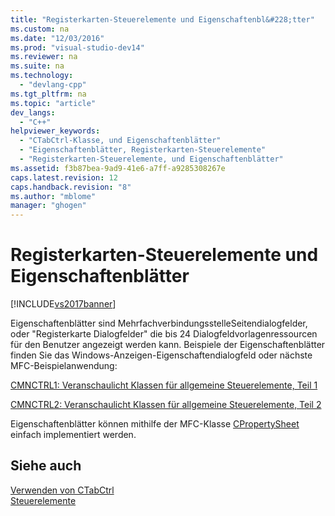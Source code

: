 ```yaml
---
title: "Registerkarten-Steuerelemente und Eigenschaftenbl&#228;tter"
ms.custom: na
ms.date: "12/03/2016"
ms.prod: "visual-studio-dev14"
ms.reviewer: na
ms.suite: na
ms.technology: 
  - "devlang-cpp"
ms.tgt_pltfrm: na
ms.topic: "article"
dev_langs: 
  - "C++"
helpviewer_keywords: 
  - "CTabCtrl-Klasse, und Eigenschaftenblätter"
  - "Eigenschaftenblätter, Registerkarten-Steuerelemente"
  - "Registerkarten-Steuerelemente, und Eigenschaftenblätter"
ms.assetid: f3b87bea-9ad9-41e6-a7ff-a9285308267e
caps.latest.revision: 12
caps.handback.revision: "8"
ms.author: "mblome"
manager: "ghogen"
---
```

# Registerkarten-Steuerelemente und Eigenschaftenbl&#228;tter
[!INCLUDE[vs2017banner](../assembler/inline/includes/vs2017banner.md)]

Eigenschaftenblätter sind MehrfachverbindungsstelleSeitendialogfelder, oder "Registerkarte Dialogfelder" die bis 24 Dialogfeldvorlagenressourcen für den Benutzer angezeigt werden kann.  Beispiele der Eigenschaftenblätter finden Sie das Windows\-Anzeigen\-Eigenschaftendialogfeld oder nächste MFC\-Beispielanwendung:  
  
 [CMNCTRL1: Veranschaulicht Klassen für allgemeine Steuerelemente, Teil 1](../top/visual-cpp-samples.md)  
  
 [CMNCTRL2: Veranschaulicht Klassen für allgemeine Steuerelemente, Teil 2](../top/visual-cpp-samples.md)  
  
 Eigenschaftenblätter können mithilfe der MFC\-Klasse [CPropertySheet](../mfc/reference/cpropertysheet-class.md) einfach implementiert werden.  
  
## Siehe auch  
 [Verwenden von CTabCtrl](../mfc/using-ctabctrl.md)   
 [Steuerelemente](../mfc/controls-mfc.md)